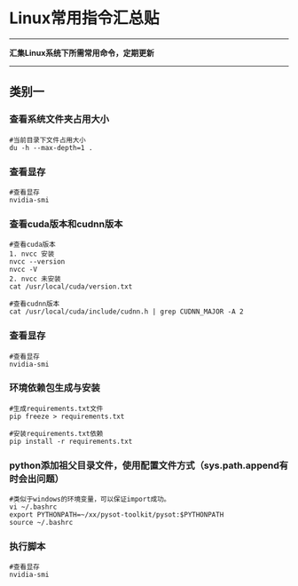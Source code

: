 # Linux常用指令汇总贴
***
**汇集Linux系统下所需常用命令，定期更新**
***
## 类别一
### 查看系统文件夹占用大小
```language
#当前目录下文件占用大小
du -h --max-depth=1 .
```

### 查看显存
```language
#查看显存
nvidia-smi
```

### 查看cuda版本和cudnn版本
```language
#查看cuda版本
1. nvcc 安装
nvcc --version 
nvcc -V
2. nvcc 未安装
cat /usr/local/cuda/version.txt

#查看cudnn版本
cat /usr/local/cuda/include/cudnn.h | grep CUDNN_MAJOR -A 2
```

### 查看显存
```language
#查看显存
nvidia-smi
```

### 环境依赖包生成与安装
```language
#生成requirements.txt文件
pip freeze > requirements.txt
```
```language
#安装requirements.txt依赖
pip install -r requirements.txt
```

### python添加祖父目录文件，使用配置文件方式（sys.path.append有时会出问题）
```language
#类似于windows的环境变量，可以保证import成功。
vi ~/.bashrc
export PYTHONPATH=~/xx/pysot-toolkit/pysot:$PYTHONPATH
source ~/.bashrc
```

### 执行脚本
```language
#查看显存
nvidia-smi
```